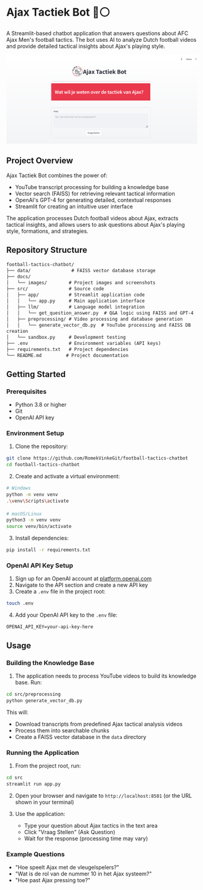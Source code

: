 # Ajax Tactiek Bot 🔴⚪

A Streamlit-based chatbot application that answers questions about AFC Ajax Men's football tactics. The bot uses AI to analyze Dutch football videos and provide detailed tactical insights about Ajax's playing style.

![Ajax Tactiek Bot Screenshot](docs/images/screenshot.png)

## Project Overview

Ajax Tactiek Bot combines the power of:
- YouTube transcript processing for building a knowledge base
- Vector search (FAISS) for retrieving relevant tactical information
- OpenAI's GPT-4 for generating detailed, contextual responses
- Streamlit for creating an intuitive user interface

The application processes Dutch football videos about Ajax, extracts tactical insights, and allows users to ask questions about Ajax's playing style, formations, and strategies.

## Repository Structure

```
football-tactics-chatbot/
├── data/               # FAISS vector database storage
├── docs/              
│   └── images/        # Project images and screenshots
├── src/               # Source code
│   ├── app/           # Streamlit application code
│   │   └── app.py     # Main application interface
│   ├── llm/           # Language model integration
│   │   └── get_question_answer.py  # Q&A logic using FAISS and GPT-4
│   ├── preprocessing/ # Video processing and database generation
│   │   └── generate_vector_db.py  # YouTube processing and FAISS DB creation
│   └── sandbox.py     # Development testing
├── .env               # Environment variables (API keys)
├── requirements.txt   # Project dependencies
└── README.md         # Project documentation
```

## Getting Started

### Prerequisites

- Python 3.8 or higher
- Git
- OpenAI API key

### Environment Setup

1. Clone the repository:
```bash
git clone https://github.com/RomekVinkeGit/football-tactics-chatbot
cd football-tactics-chatbot
```

2. Create and activate a virtual environment:
```bash
# Windows
python -m venv venv
.\venv\Scripts\activate

# macOS/Linux
python3 -m venv venv
source venv/bin/activate
```

3. Install dependencies:
```bash
pip install -r requirements.txt
```

### OpenAI API Key Setup

1. Sign up for an OpenAI account at [platform.openai.com](https://platform.openai.com)
2. Navigate to the API section and create a new API key
3. Create a `.env` file in the project root:
```bash
touch .env
```
4. Add your OpenAI API key to the `.env` file:
```
OPENAI_API_KEY=your-api-key-here
```

## Usage

### Building the Knowledge Base

1. The application needs to process YouTube videos to build its knowledge base. Run:
```bash
cd src/preprocessing
python generate_vector_db.py
```

This will:
- Download transcripts from predefined Ajax tactical analysis videos
- Process them into searchable chunks
- Create a FAISS vector database in the `data` directory

### Running the Application

1. From the project root, run:
```bash
cd src
streamlit run app.py
```

2. Open your browser and navigate to `http://localhost:8501` (or the URL shown in your terminal)

3. Use the application:
   - Type your question about Ajax tactics in the text area
   - Click "Vraag Stellen" (Ask Question)
   - Wait for the response (processing time may vary)

### Example Questions

- "Hoe speelt Ajax met de vleugelspelers?"
- "Wat is de rol van de nummer 10 in het Ajax systeem?"
- "Hoe past Ajax pressing toe?"

